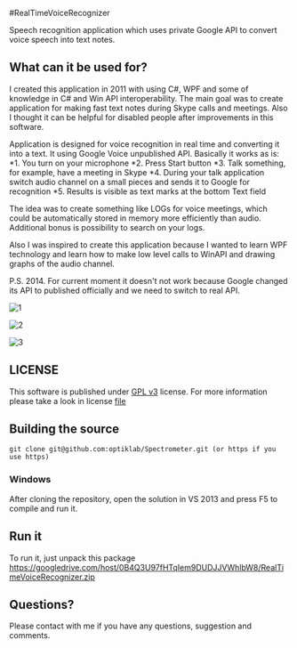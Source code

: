 #RealTimeVoiceRecognizer

Speech recognition application which uses private Google API to convert voice speech into text notes.

## What can it be used for?

I created this application in 2011 with using C#, WPF and some of knowledge in C# and Win API interoperability. The main goal was to create application for making fast text notes during Skype calls and meetings. Also I thought it can be helpful for disabled people after improvements in this software.

Application is designed for voice recognition in real time and converting it into a text. It using Google Voice unpublished API. Basically it works as is:
*1. You turn on your microphone
*2. Press Start button
*3. Talk something, for example, have a meeting in Skype
*4. During your talk application switch audio channel on a small pieces and sends it to Google for recognition
*5. Results is visible as text marks at the bottom Text field

The idea was to create something like LOGs for voice meetings, which could be automatically stored in memory more efficiently than audio. Additional bonus is possibility to search on your logs.

Also I was inspired to create this application because I wanted to learn WPF technology and learn how to make low level calls to WinAPI and drawing graphs of the audio channel.

P.S. 2014. For current moment it doesn't not work because Google changed its API to published officially and we need to switch to real API.

![1](https://optiklab.github.io/img/VRec.png)

![2](https://optiklab.github.io/img/VRec1.png)

![3](https://optiklab.github.io/img/VRec2.png)

## LICENSE
This software is published under [GPL v3](http://www.gnu.org/licenses/gpl.txt) license.
For more information please take a look in license [file](https://github.com/optiklab/RealTimeVoiceRecognizer/blob/master/LICENSE.md)

## Building the source

```
git clone git@github.com:optiklab/Spectrometer.git (or https if you use https)
```

### Windows
After cloning the repository, open the solution in VS 2013 and press F5 to compile and run it.

## Run it

To run it, just unpack this package https://googledrive.com/host/0B4Q3U97fHTqIem9DUDJJVWhlbW8/RealTimeVoiceRecognizer.zip

## Questions?
Please contact with me if you have any questions, suggestion and comments.

